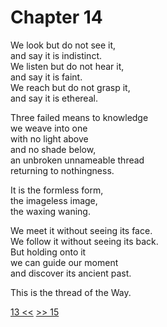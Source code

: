 # Chapter 14

We look but do not see it,  
and say it is indistinct.  
We listen but do not hear it,  
and say it is faint.  
We reach but do not grasp it,  
and say it is ethereal.

Three failed means to knowledge  
we weave into one  
with no light above  
and no shade below,  
an unbroken unnameable thread  
returning to nothingness.

It is the formless form,  
the imageless image,  
the waxing waning.  

We meet it without seeing its face.  
We follow it without seeing its back.  
But holding onto it  
we can guide our moment  
and discover its ancient past.  

This is the thread of the Way.

[13 <<](13.md) [>> 15](15.md)
